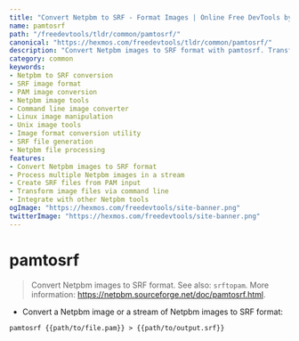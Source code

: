 ```yaml
---
title: "Convert Netpbm to SRF - Format Images | Online Free DevTools by Hexmos"
name: pamtosrf
path: "/freedevtools/tldr/common/pamtosrf/"
canonical: "https://hexmos.com/freedevtools/tldr/common/pamtosrf/"
description: "Convert Netpbm images to SRF format with pamtosrf. Transform your image files easily using this command line tool. Free online tool, no registration required."
category: common
keywords:
- Netpbm to SRF conversion
- SRF image format
- PAM image conversion
- Netpbm image tools
- Command line image converter
- Linux image manipulation
- Unix image tools
- Image format conversion utility
- SRF file generation
- Netpbm file processing
features:
- Convert Netpbm images to SRF format
- Process multiple Netpbm images in a stream
- Create SRF files from PAM input
- Transform image files via command line
- Integrate with other Netpbm tools
ogImage: "https://hexmos.com/freedevtools/site-banner.png"
twitterImage: "https://hexmos.com/freedevtools/site-banner.png"
---
```


# pamtosrf

> Convert Netpbm images to SRF format.
> See also: `srftopam`.
> More information: <https://netpbm.sourceforge.net/doc/pamtosrf.html>.

- Convert a Netpbm image or a stream of Netpbm images to SRF format:

`pamtosrf {{path/to/file.pam}} > {{path/to/output.srf}}`
